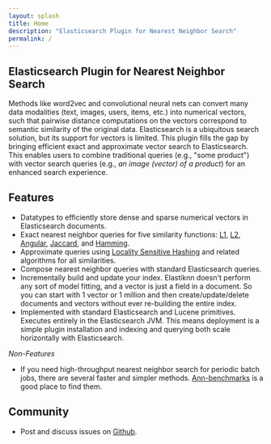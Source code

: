 ```yaml
---
layout: splash
title: Home
description: "Elasticsearch Plugin for Nearest Neighbor Search"
permalink: /
---
```


## Elasticsearch Plugin for Nearest Neighbor Search

Methods like word2vec and convolutional neural nets can convert many data modalities (text, images, users, items, etc.) into numerical vectors, such that pairwise distance computations on the vectors correspond to semantic similarity of the original data.
Elasticsearch is a ubiquitous search solution, but its support for vectors is limited.
This plugin fills the gap by bringing efficient exact and approximate vector search to Elasticsearch.
This enables users to combine traditional queries (e.g., "some product") with vector search queries (e.g., _an image (vector) of a product_) for an enhanced search experience.

## Features

- Datatypes to efficiently store dense and sparse numerical vectors in Elasticsearch documents.
- Exact nearest neighbor queries for five similarity functions: [L1](https://en.wikipedia.org/wiki/Taxicab_geometry), [L2](https://en.wikipedia.org/wiki/Euclidean_distance), [Angular](https://en.wikipedia.org/wiki/Cosine_similarity), [Jaccard](https://en.wikipedia.org/wiki/Jaccard_index), and [Hamming](https://en.wikipedia.org/wiki/Hamming_distance).
- Approximate queries using [Locality Sensitive Hashing](https://en.wikipedia.org/wiki/Locality-sensitive_hashing) and related algorithms for all similarities.
- Compose nearest neighbor queries with standard Elasticsearch queries.
- Incrementally build and update your index. Elastiknn doesn't perform any sort of model fitting, and a vector is just a field in a document. So you can start with 1 vector or 1 million and then create/update/delete documents and vectors without ever re-building the entire index.
- Implemented with standard Elasticsearch and Lucene primitives. Executes entirely in the Elasticsearch JVM. This means deployment is a simple plugin installation and indexing and querying both scale horizontally with Elasticsearch.

_Non-Features_

- If you need high-throughput nearest neighbor search for periodic batch jobs, there are several faster and simpler methods. [Ann-benchmarks](https://github.com/erikbern/ann-benchmarks) is a good place to find them.

## Community

- Post and discuss issues on [Github](https://github.com/alexklibisz/elastiknn).

